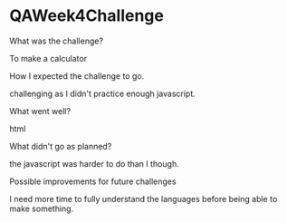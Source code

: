 # QAWeek4Challenge

What was the challenge?

To make a calculator

How I expected the challenge to go.

challenging as I didn't practice enough javascript.

What went well?

html

What didn't go as planned?

the javascript was harder to do than I though.

Possible improvements for future challenges

I need more time to fully understand the languages before being able to make something.
